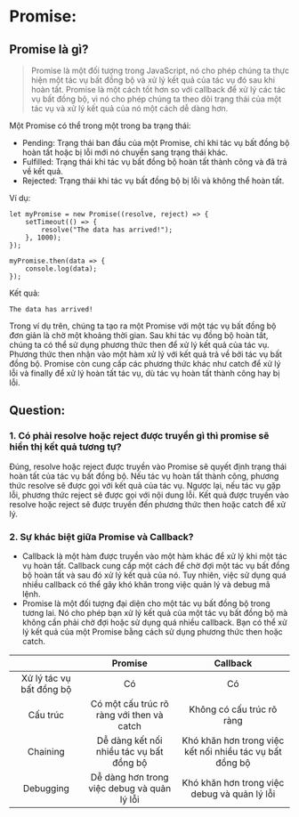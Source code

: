 # Promise:
## Promise là gì?
> Promise là một đối tượng trong JavaScript, nó cho phép chúng ta thực hiện một tác vụ bất đồng bộ và xử lý kết quả của tác vụ đó sau khi hoàn tất. Promise là một cách tốt hơn so với callback để xử lý các tác vụ bất đồng bộ, vì nó cho phép chúng ta theo dõi trạng thái của một tác vụ và xử lý kết quả của nó một cách dễ dàng hơn.

Một Promise có thể trong một trong ba trạng thái:
- Pending: Trạng thái ban đầu của một Promise, chỉ khi tác vụ bất đồng bộ hoàn tất hoặc bị lỗi mới nó chuyển sang trạng thái khác.
- Fulfilled: Trạng thái khi tác vụ bất đồng bộ hoàn tất thành công và đã trả về kết quả.
- Rejected: Trạng thái khi tác vụ bất đồng bộ bị lỗi và không thể hoàn tất.

Ví dụ:
```
let myPromise = new Promise((resolve, reject) => {
    setTimeout(() => {
        resolve("The data has arrived!");
    }, 1000);
});

myPromise.then(data => {
    console.log(data);
});
```

Kết quả:
```
The data has arrived!
```
Trong ví dụ trên, chúng ta tạo ra một Promise với một tác vụ bất đồng bộ đơn giản là chờ một khoảng thời gian. Sau khi tác vụ đồng bộ hoàn tất, chúng ta có thể sử dụng phương thức then để xử lý kết quả của tác vụ. Phương thức then nhận vào một hàm xử lý với kết quả trả về bởi tác vụ bất đồng bộ. Promise còn cung cấp các phương thức khác như catch để xử lý lỗi và finally để xử lý hoàn tất tác vụ, dù tác vụ hoàn tất thành công hay bị lỗi.

## Question:
### 1. Có phải resolve hoặc reject được truyền gì thì promise sẽ hiển thị kết quả tương tự?
Đúng, resolve hoặc reject được truyền vào Promise sẽ quyết định trạng thái hoàn tất của tác vụ bất đồng bộ. Nếu tác vụ hoàn tất thành công, phương thức resolve sẽ được gọi với kết quả của tác vụ. Ngược lại, nếu tác vụ gặp lỗi, phương thức reject sẽ được gọi với nội dung lỗi. Kết quả được truyền vào resolve hoặc reject sẽ được truyền đến phương thức then hoặc catch để xử lý.

### 2. Sự khác biệt giữa Promise và Callback?
- Callback là một hàm được truyền vào một hàm khác để xử lý khi một tác vụ hoàn tất. Callback cung cấp một cách để chờ đợi một tác vụ bất đồng bộ hoàn tất và sau đó xử lý kết quả của nó. Tuy nhiên, việc sử dụng quá nhiều callback có thể gây khó khăn trong việc quản lý và debug mã lệnh.
- Promise là một đối tượng đại diện cho một tác vụ bất đồng bộ trong tương lai. Nó cho phép bạn xử lý kết quả của một tác vụ bất đồng bộ mà không cần phải chờ đợi hoặc sử dụng quá nhiều callback. Bạn có thể xử lý kết quả của một Promise bằng cách sử dụng phương thức then hoặc catch.

|   | Promise |	Callback |
|:--:|:------:|:--------:|
| Xử lý tác vụ bất đồng bộ |	Có	| Có |
| Cấu trúc |	Có một cấu trúc rõ ràng với then và catch	| Không có cấu trúc rõ ràng |
| Chaining |	Dễ dàng kết nối nhiều tác vụ bất đồng bộ	| Khó khăn hơn trong việc kết nối nhiều tác vụ bất đồng bộ |
| Debugging	| Dễ dàng hơn trong việc debug và quản lý lỗi	| Khó khăn hơn trong việc debug và quản lý lỗi |





